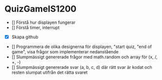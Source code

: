 # QuizGameIS1200



- [] Förstå hur displayen fungerar
- [] Förstå timer, interrupt
- [x] Skapa github
- [] Programmera de olika designerna för displayen, "start quiz, "end of game", visa frågor som implementerar nedanstående
- [] Slumpmässigt genererade frågor med math.random och array för (x, /, +, -)
- [] Slumpmässigt genererade svar (a, b, c, d) där rätt svar är kodat och resten slumpat utifrån det rätta svaret
